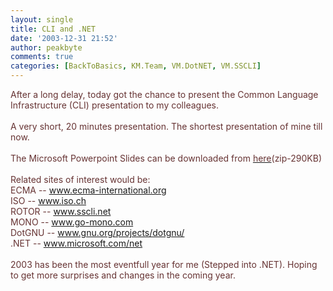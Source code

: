 ```yaml
---
layout: single
title: CLI and .NET
date: '2003-12-31 21:52'
author: peakbyte
comments: true
categories: [BackToBasics, KM.Team, VM.DotNET, VM.SSCLI]
---
```

<span style="color:#663333;">After a long delay, today got the chance to present the Common Language Infrastructure (CLI) presentation to my colleagues.
<br /></span>
<br /><span style="color:#663333;">A very short, 20 minutes presentation. The shortest presentation of mine till now.
<br /></span>
<br /><span style="color:#663333;">The Microsoft Powerpoint Slides can be downloaded from </span><a href="http://personal.vsnl.com/manimaranm/cli.zip"><span style="color:#663333;">here</span></a><span style="color:#663333;">(zip-290KB)
<br /></span>
<br /><span style="color:#663333;">Related sites of interest would be:
<br />ECMA       --  </span><a href="http://www.ecma-international.org/"><span style="color:#663333;">www.ecma-international.org</span></a><span style="color:#663333;">
<br />ISO       -- </span><a href="http://www.iso.ch/"><span style="color:#663333;">www.iso.ch</span></a><span style="color:#663333;">
<br />ROTOR   -- </span><a href="http://www.sscli.net/"><span style="color:#663333;">www.sscli.net</span></a><span style="color:#663333;">
<br />MONO    -- </span><a href="http://www.go-mono.com/"><span style="color:#663333;">www.go-mono.com</span></a><span style="color:#663333;">
<br />DotGNU  -- </span><a href="http://www.gnu.org/projects/dotgnu/"><span style="color:#663333;">www.gnu.org/projects/dotgnu/</span></a><span style="color:#663333;">
<br />.NET      -- </span><a href="http://www.microsoft.com/net"><span style="color:#663333;">www.microsoft.com/net</span></a>
<br />
<br /><span style="color:#663333;">2003 has been the most eventfull year for me (Stepped into .NET). Hoping to get more surprises and changes in the coming year.</span>
<br />
